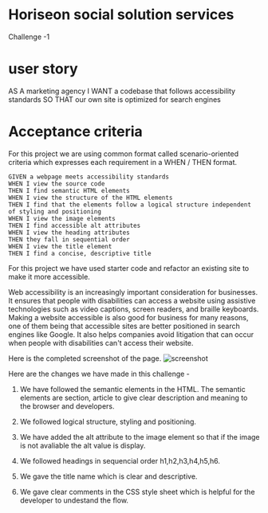 # Horiseon social solution services 
Challenge -1 

# user story 
AS A marketing agency
    I WANT a codebase that follows accessibility standards 
    SO THAT our own site is optimized for search engines

# Acceptance criteria
For this project we are using common format called scenario-oriented criteria which expresses each requirement in a WHEN / THEN format.

    GIVEN a webpage meets accessibility standards
    WHEN I view the source code
    THEN I find semantic HTML elements
    WHEN I view the structure of the HTML elements
    THEN I find that the elements follow a logical structure independent of styling and positioning
    WHEN I view the image elements
    THEN I find accessible alt attributes
    WHEN I view the heading attributes
    THEN they fall in sequential order
    WHEN I view the title element
    THEN I find a concise, descriptive title

For this project we have used starter code and refactor an existing site to make it more accessible.

Web accessibility is an increasingly important consideration for businesses. It ensures that people with disabilities can access a website using assistive technologies such as video captions, screen readers, and braille keyboards. Making a website accessible is also good for business for many reasons, one of them being that accessible sites are better positioned in search engines like Google. It also helps companies avoid litigation that can occur when people with disabilities can't access their website.

Here is the completed screenshot of the page.
![screenshot](https://user-images.githubusercontent.com/13758557/195182927-54bf3423-de35-4400-87d2-4704346381d7.png)

Here are the changes we have made in this challenge - 

1. We have followed the semantic elements in the HTML. The semantic elements are section, article to give clear description and meaning to the browser and developers. 

2. We followed logical structure, styling and positioning. 

3. We have added the alt attribute to the image element so that if the image is not avaliable the alt value is display. 

4. We followed headings in sequencial order h1,h2,h3,h4,h5,h6.

5. We gave the title name which is clear and descriptive.

6. We gave clear comments in the CSS style sheet which is helpful for the developer to undestand the flow. 

